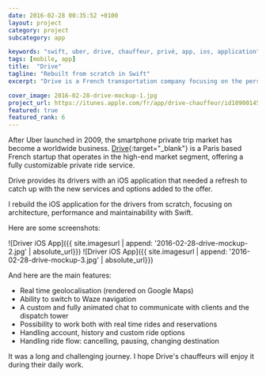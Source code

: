 ```yaml
---
date: 2016-02-28 00:35:52 +0100
layout: project
category: project
subcategory: app

keywords: "swift, uber, drive, chauffeur, privé, app, ios, application"
tags: [mobile, app]
title:  "Drive"
tagline: "Rebuilt from scratch in Swift"
excerpt: "Drive is a French transportation company focusing on the personal chauffeur luxury segment. I rebuilt in Swift the iOS app dedicated to the drivers."

cover_image: 2016-02-28-drive-mockup-1.jpg
project_url: https://itunes.apple.com/fr/app/drive-chauffeur/id1090014520?l=en&mt=8
featured: true
featured_rank: 6
---
```


After Uber launched in 2009, the smartphone private trip market has become a worldwide business. [Drive](https://www.driver.gt){:target="_blank"} is a Paris based French startup that operates in the high-end market segment, offering a fully customizable private ride service.

Drive provides its drivers with an iOS application that needed a refresh to catch up with the new services and options added to the offer.

I rebuild the iOS application for the drivers from scratch, focusing on architecture, performance and maintainability with Swift.

Here are some screenshots:

![Driver iOS App]({{ site.imagesurl | append: '2016-02-28-drive-mockup-2.jpg' | absolute_url}})
![Driver iOS App]({{ site.imagesurl | append: '2016-02-28-drive-mockup-3.jpg' | absolute_url}})

And here are the main features:

- Real time geolocalisation (rendered on Google Maps)
- Ability to switch to Waze navigation
- A custom and fully animated chat to communicate with clients and the dispatch tower
- Possibility to work both with real time rides and reservations
- Handling account, history and custom ride options
- Handling ride flow: cancelling, pausing, changing destination

It was a long and challenging journey. I hope Drive's chauffeurs will enjoy it during their daily work.
